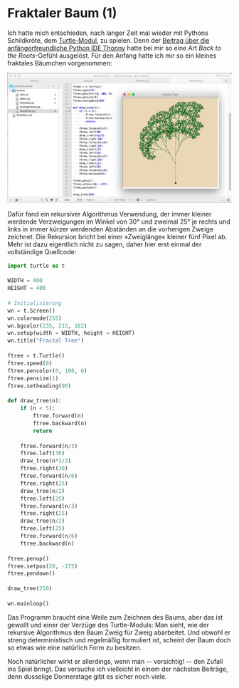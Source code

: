 # Fraktaler Baum (1)

Ich hatte mich entschieden, nach langer Zeit mal wieder mit Pythons Schildkröte, dem [Turtle-Modul](https://docs.python.org/3/library/turtle.html), zu spielen. Denn der [Beitrag über die anfängerfreundliche Python IDE Thonny](http://blog.schockwellenreiter.de/2018/12/2018122601.html) hatte bei mir so eine Art *Back to the Roots*-Gefühl ausgelöst. Für den Anfang hatte ich mir so ein kleines fraktales Bäumchen vorgenommen:

![Fraktaler Baum 1](images/fractaltreeturtle-s.jpg)

Dafür fand ein rekursiver Algorithmus Verwendung, der immer kleiner werdende Verzweigungen im Winkel von 30° und zweimal 25° je rechts und links in immer kürzer werdenden Abständen an die vorherigen Zweige zeichnet. Die Rekursion bricht bei einer »Zweiglänge« kleiner fünf Pixel ab. Mehr ist dazu eigentlich nicht zu sagen, daher hier erst einmal der vollständige Quellcode:

~~~python
import turtle as t

WIDTH = 400
HEIGHT = 400

# Initialisierung
wn = t.Screen()
wn.colormode(255)
wn.bgcolor(235, 215, 182)
wn.setup(width = WIDTH, height = HEIGHT)
wn.title("Fractal Tree")

ftree = t.Turtle()
ftree.speed(0)
ftree.pencolor(0, 100, 0)
ftree.pensize(1)
ftree.setheading(90)

def draw_tree(n):
    if (n < 5):
        ftree.forward(n)
        ftree.backward(n)
        return
        
    ftree.forward(n/3)
    ftree.left(30)
    draw_tree(n*2/3)
    ftree.right(30)
    ftree.forward(n/6)
    ftree.right(25)
    draw_tree(n/2)
    ftree.left(25)
    ftree.forward(n/3)
    ftree.right(25)
    draw_tree(n/2)
    ftree.left(25)
    ftree.forward(n/6)
    ftree.backward(n)

ftree.penup()
ftree.setpos(20, -175)
ftree.pendown()

draw_tree(250)

wn.mainloop()
~~~

Das Programm braucht eine Weile zum Zeichnen des Baums, aber das ist gewollt und einer der Verzüge des Turtle-Moduls: Man sieht, wie der rekursive Algorithmus den Baum Zweig für Zweig abarbeitet. Und obwohl er streng deterministisch und regelmäßig formuliert ist, scheint der Baum doch so etwas wie eine natürlich Form zu besitzen.

Noch natürlicher wirkt er allerdings, wenn man -- vorsichtig! -- den Zufall ins Spiel bringt. Das versuche ich vielleicht in einem der nächsten Beiträge, denn dusselige Donnerstage gibt es sicher noch viele.